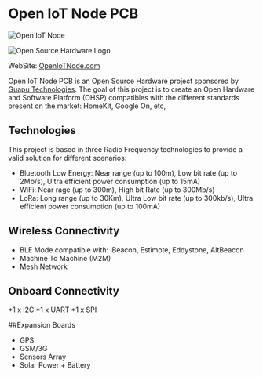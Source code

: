 # Open IoT Node PCB
![Open IoT Node](http://www.guapu.es/wp-content/uploads/2015/09/Open-IoT-Node-Guapu1.png)

![Open Source Hardware Logo](https://upload.wikimedia.org/wikipedia/commons/thumb/f/fd/Open-source-hardware-logo.svg/200px-Open-source-hardware-logo.svg.png)

WebSite: [OpenIoTNode.com][REfOpenIoTNode]

Open IoT Node PCB is an Open Source Hardware project sponsored by [Guapu Technologies][RefGuapuTechnologies].
The goal of this project is to create an Open Hardware and Software Platform (OHSP) compatibles with the different standards present on the market: HomeKit, Google On, etc,

## Technologies

This project is based in three Radio Frequency technologies to provide a valid solution for different scenarios:

* Bluetooth Low Energy: Near range (up to 100m), Low bit rate (up to 2Mb/s), Ultra efficient power consumption (up to 15mA)
* WiFi: Near rage (up to 300m), High bit Rate (up to 300Mb/s)
* LoRa: Long range (up to 30Km), Ultra Low bit rate (up to 300kb/s), Ultra efficient power consumption (up to 100mA)

## Wireless Connectivity

* BLE Mode compatible with: iBeacon, Estimote, Eddystone, AltBeacon
* Machine To Machine (M2M)
* Mesh Network

## Onboard Connectivity

*1 x i2C
*1 x UART
*1 x SPI

##Expansion Boards

* GPS
* GSM/3G
* Sensors Array
* Solar Power + Battery


[REfOpenIoTNode]: <http:/openiotnode.com>
[RefGuapuTechnologies]: <http://guapu.es>  
